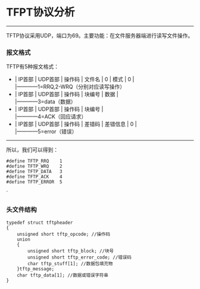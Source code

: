 # TFPT协议分析
***
TFTP协议采用UDP，端口为69。主要功能：在文件服务器端进行读写文件操作。
### 报文格式
TFTP有5种报文格式：
* | IP首部 | UDP首部 | 操作码 | 文件名 | 0 | 模式 | 0 | <br>
                         |————1=RRQ,2-WRQ（分别对应读写操作）
* | IP首部 | UDP首部 | 操作码 | 块编号 | 数据 | <br>
                         |————3=data（数据）
* | IP首部 | UDP首部 | 操作码 | 块编号 | <br>
                         |————4=ACK（回应请求）	
* | IP首部 | UDP首部 | 操作码 | 差错码 | 差错信息 | 0 | <br>
                         |————5=error（错误）
						 
***
所以，我们可以得到：


	#define TFTP_RRQ	1
	#define TFTP_WRQ	2
	#define TFTP_DATA	3
	#define TFTP_ACK	4
	#define TFTP_ERROR	5
	
`
### 头文件结构


	typedef struct tftpheader
	{
		unsigned short tftp_opcode; //操作码
		union
		{
			unsigned short tftp_block; //块号
			unsigned short tftp_error_code; //错误码
			char tftp_stuff[1]; //数据包填充物
		}tftp_message;
		char tftp_data[1]; //数据或错误字符串
	}
	
					 				   	
